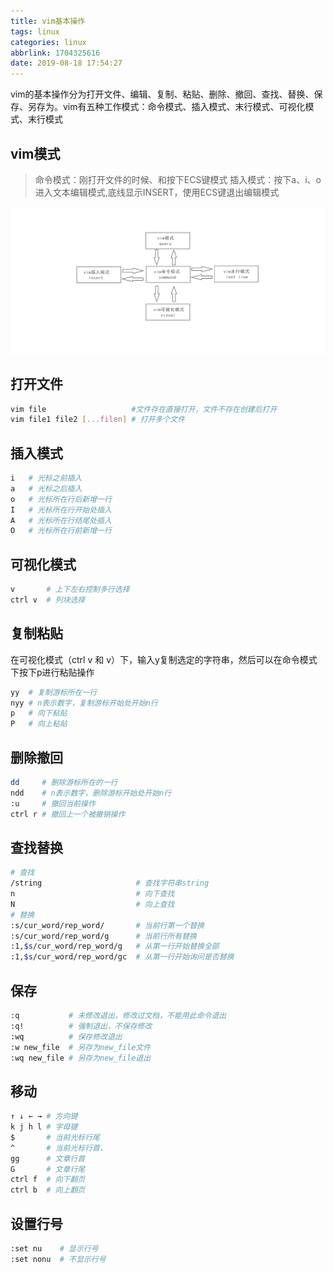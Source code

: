 ```yaml
---
title: vim基本操作
tags: linux
categories: linux
abbrlink: 1704325616
date: 2019-08-18 17:54:27
---
```

vim的基本操作分为打开文件、编辑、复制、粘贴、删除、撤回、查找、替换、保存、另存为。vim有五种工作模式：命令模式、插入模式、末行模式、可视化模式、末行模式
<!-- more -->
## vim模式
> 命令模式：刚打开文件的时候、和按下ECS键模式
> 插入模式：按下a、i、o进入文本编辑模式,底线显示INSERT，使用ECS键退出编辑模式

![/vim-scheme.png](/images/vim-scheme.png)

## 打开文件
```sh
vim file                   #文件存在直接打开，文件不存在创建后打开
vim file1 file2 [...filen] # 打开多个文件
```

## 插入模式
```sh
i   # 光标之前插入
a   # 光标之后插入
o   # 光标所在行后新增一行
I   # 光标所在行开始处插入
A   # 光标所在行结尾处插入
O   # 光标所在行前新增一行
```
## 可视化模式
```sh
v       # 上下左右控制多行选择
ctrl v  # 列块选择
```

## 复制粘贴
在可视化模式（ctrl v 和 v）下，输入y复制选定的字符串，然后可以在命令模式下按下p进行粘贴操作
```sh
yy  # 复制游标所在一行
nyy # n表示数字，复制游标开始处开始n行
p   # 向下粘贴
P   # 向上粘贴
```

## 删除撤回
```sh
dd     # 删除游标所在的一行
ndd    # n表示数字，删除游标开始处开始n行
:u     # 撤回当前操作 
ctrl r # 撤回上一个被撤销操作 
```
## 查找替换
```sh
# 查找
/string                     # 查找字符串string
n                           # 向下查找
N                           # 向上查找
# 替换
:s/cur_word/rep_word/       # 当前行第一个替换
:s/cur_word/rep_word/g      # 当前行所有替换
:1,$s/cur_word/rep_word/g   # 从第一行开始替换全部
:1,$s/cur_word/rep_word/gc  # 从第一行开始询问是否替换
```
## 保存
```sh
:q  		 # 未修改退出，修改过文档，不能用此命令退出
:q! 		 # 强制退出，不保存修改
:wq 		 # 保存修改退出
:w new_file  # 另存为new_file文件
:wq new_file # 另存为new_file退出
```

## 移动
```sh
↑ ↓ ← → # 方向键
k j h l # 字母键
$       # 当前光标行尾
^       # 当前光标行首、
gg      # 文章行首
G       # 文章行尾
ctrl f  # 向下翻页
ctrl b  # 向上翻页  
```
## 设置行号
```sh
:set nu    # 显示行号
:set nonu  # 不显示行号
```
